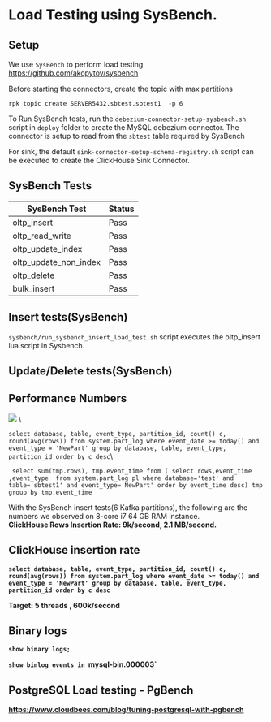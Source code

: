 # Load Testing using SysBench.

## Setup
We use `SysBench` to perform load testing.
https://github.com/akopytov/sysbench

Before starting the connectors, create the topic with max partitions 

`rpk topic create SERVER5432.sbtest.sbtest1  -p 6`

To Run SysBench tests, run the `debezium-connector-setup-sysbench.sh` script in `deploy` folder to 
create the MySQL debezium connector. The connector is setup to read from the `sbtest` table required by SysBench

For sink, the default `sink-connector-setup-schema-registry.sh` script can be executed to create 
the ClickHouse Sink Connector.

## SysBench Tests
| SysBench Test         | Status |
|-----------------------|--------|
| oltp_insert           | Pass   |
| oltp_read_write       | Pass   |
| oltp_update_index     | Pass   |
| oltp_update_non_index | Pass   |
| oltp_delete           | Pass   |
| bulk_insert           | Pass   |

## Insert tests(SysBench)
`sysbench/run_sysbench_insert_load_test.sh` script executes the oltp_insert lua script in Sysbench.

## Update/Delete tests(SysBench)


## Performance Numbers
![](img/insert_performance_tests.png) \

`select database, table, event_type, partition_id, count() c, round(avg(rows)) from system.part_log
where event_date >= today() and event_type = 'NewPart'
group by database, table, event_type, partition_id
order by c desc`\

`
select sum(tmp.rows), tmp.event_time from (
select rows,event_time ,event_type  from system.part_log pl where database='test' and table='sbtest1' and event_type='NewPart' order by event_time desc) tmp group by tmp.event_time`

With the SysBench insert tests(6 Kafka partitions), the following are the numbers we observed on 8-core i7 64 GB RAM instance.\
<b>ClickHouse Rows Insertion Rate: 9k/second, 2.1 MB/second.

## ClickHouse insertion rate
`select database, table, event_type, partition_id, count() c, round(avg(rows)) from system.part_log
where event_date >= today() and event_type = 'NewPart'
group by database, table, event_type, partition_id
order by c desc`

Target: 
5 threads , 600k/second

## Binary logs

`show binary logs;`

`show binlog events in `mysql-bin.000003`

## PostgreSQL Load testing - PgBench
https://www.cloudbees.com/blog/tuning-postgresql-with-pgbench


```
```
